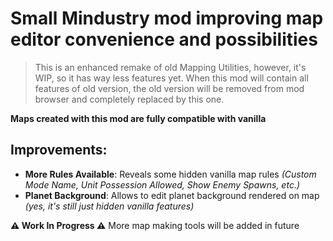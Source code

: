 # Small Mindustry mod improving map editor convenience and possibilities

> This is an enhanced remake of old Mapping Utilities, however, it's WIP, so it has way less features yet. When this mod will contain all features of old version, the old version will be removed from mod browser and completely replaced by this one.


**Maps created with this mod are fully compatible with vanilla**

## Improvements:

* **More Rules Available**: Reveals some hidden vanilla map rules *(Custom Mode Name, Unit Possession Allowed, Show Enemy Spawns, etc.)*
* **Planet Background**: Allows to edit planet background rendered on map *(yes, it's still just hidden vanilla features)*

**⚠️ Work In Progress ⚠️**
More map making tools will be added in future
